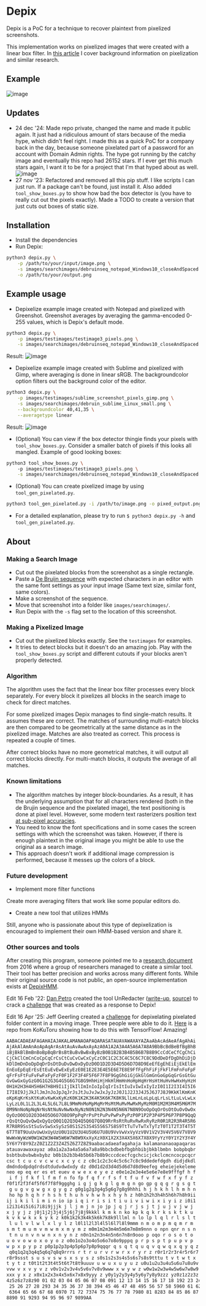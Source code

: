 # Depix

Depix is a PoC for a technique to recover plaintext from pixelized screenshots.

This implementation works on pixelized images that were created with a linear box filter.
In [this article](https://www.spipm.nl/2030.html) I cover background information on pixelization and similar research.

## Example

![image](docs/img/Recovering_prototype_latest.png)

## Updates

* 24 dec '24: Made repo private, changed the name and made it public again. It just had a ridiculous amount of stars because of the media hype, which didn't feel right. I made this as a quick PoC for a company back in the day, because someone pixelated part of a password for an account with Domain Admin rights. The hype got running by the catchy image and eventually this repo had 26152 stars. If I ever get this much stars again, I want it to be for a project that I'm that hyped about as well.
![image](images/stars.png)
* 27 nov '23: Refactored and removed all this pip stuff. I like scripts I can just run. If a package can't be found, just install it. Also added `tool_show_boxes.py` to show how bad the box detector is (you have to really cut out the pixels exactly). Made a TODO to create a version that just cuts out boxes of static size.

## Installation

* Install the dependencies
* Run Depix:

```sh
python3 depix.py \
    -p /path/to/your/input/image.png \
    -s images/searchimages/debruinseq_notepad_Windows10_closeAndSpaced.png \
    -o /path/to/your/output.png
```


## Example usage

* Depixelize example image created with Notepad and pixelized with Greenshot. Greenshot averages by averaging the gamma-encoded 0-255 values, which is Depix's default mode.

```sh
python3 depix.py \
    -p images/testimages/testimage3_pixels.png \
    -s images/searchimages/debruinseq_notepad_Windows10_closeAndSpaced.png
```

Result: ![image](docs/img/example_output_multiword.png)

* Depixelize example image created with Sublime and pixelized with Gimp, where averaging is done in linear sRGB. The backgroundcolor option filters out the background color of the editor.

```sh
python3 depix.py \
    -p images/testimages/sublime_screenshot_pixels_gimp.png \
    -s images/searchimages/debruin_sublime_Linux_small.png \
    --backgroundcolor 40,41,35 \
    --averagetype linear
```

Result: ![image](docs/img/output_depixelizedExample_linear.png)

* (Optional) You can view if the box detector thingie finds your pixels with `tool_show_boxes.py`. Consider a smaller batch of pixels if this looks all mangled. Example of good looking boxes:

```sh
python3 tool_show_boxes.py \ 
    -p images/testimages/testimage3_pixels.png \
    -s images/searchimages/debruinseq_notepad_Windows10_closeAndSpaced.png
```

* (Optional) You can create pixelized image by using `tool_gen_pixelated.py`.

```sh
python3 tool_gen_pixelated.py -i /path/to/image.png -o pixed_output.png
```

* For a detailed explanation, please try to run `$ python3 depix.py -h` and `tool_gen_pixelated.py`.

## About

### Making a Search Image

* Cut out the pixelated blocks from the screenshot as a single rectangle.
* Paste a [De Bruijn sequence](https://en.wikipedia.org/wiki/De_Bruijn_sequence) with expected characters in an editor with the same font settings as your input image (Same text size, similar font, same colors).
* Make a screenshot of the sequence.
* Move that screenshot into a folder like `images/searchimages/`.
* Run Depix with the `-s` flag set to the location of this screenshot.

### Making a Pixelized Image

* Cut out the pixelized blocks exactly. See the `testimages` for examples.
* It tries to detect blocks but it doesn't do an amazing job. Play with the `tool_show_boxes.py` script and different cutouts if your blocks aren't properly detected.

### Algorithm

The algorithm uses the fact that the linear box filter processes every block separately. For every block it pixelizes all blocks in the search image to check for direct matches.

For some pixelized images Depix manages to find single-match results. It assumes these are correct. The matches of surrounding multi-match blocks are then compared to be geometrically at the same distance as in the pixelized image. Matches are also treated as correct. This process is repeated a couple of times.

After correct blocks have no more geometrical matches, it will output all correct blocks directly. For multi-match blocks, it outputs the average of all matches.

### Known limitations

* The algorithm matches by integer block-boundaries. As a result, it has the underlying assumption that for all characters rendered (both in the de Brujin sequence and the pixelated image), the text positioning is done at pixel level. However, some modern text rasterizers position text [at sub-pixel accuracies](http://agg.sourceforge.net/antigrain.com/research/font_rasterization/).
* You need to know the font specifications and in some cases the screen settings with which the screenshot was taken. However, if there is enough plaintext in the original image you might be able to use the original as a search image.
* This approach doesn't work if additional image compression is performed, because it messes up the colors of a block.

### Future development

* Implement more filter functions

Create more averaging filters that work like some popular editors do.

* Create a new tool that utilizes HMMs

Still, anyone who is passionate about this type of depixelization is encouraged to implement their own HMM-based version and share it.

### Other sources and tools

After creating this program, someone pointed me to a [research document](https://www.researchgate.net/publication/305423573_On_the_Ineffectiveness_of_Mosaicing_and_Blurring_as_Tools_for_Document_Redaction) from 2016 where a group of researchers managed to create a similar tool. Their tool has better precision and works across many different fonts. While their original source code is not public, an open-source implementation exists at [DepixHMM](https://github.com/JonasSchatz/DepixHMM).

Edit 16 Feb '22: [Dan Petro](https://bishopfox.com/authors/dan-petro) created the tool UnRedacter ([write-up](https://bishopfox.com/blog/unredacter-tool-never-pixelation), [source](https://github.com/BishopFox/unredacter)) to crack a [challenge](https://labs.jumpsec.com/can-depix-deobfuscate-your-data/) that was created as a response to Depix!

Edit 16 Apr '25: Jeff Geerling created a [challenge](https://www.jeffgeerling.com/blog/2025/its-easier-ever-de-censor-videos) for depixelating pixelated folder content in a moving image. Three people were able to do it. [Here](https://github.com/KoKuToru/de-pixelate_gaV-O6NPWrI) is a repo from KoKuToru showing how to do this with TensorFlow! Amazing!





```sh
AABACADAEAFAGAHAIAJAKALAMANAOAPAQARASATAUAVAWAXAYAZAaAbAcAdAeAfAgAhAi
AjAkAlAmAnAoApAqArAsAtAuAvAwAxAyAzA0A1A2A3A4A5A6A7A8A9BbBcBdBeBfBgBhB
iBjBkBlBmBnBoBpBqBrBsBtBuBvBwBxByBzB0B1B2B3B4B5B6B7B8B9CcCdCeCfCgChCi
CjCkClCmCnCoCpCqCrCsCtCuCvCwCxCyCzC0C1C2C3C4C5C6C7C8C9DdDeDfDgDhDiDjD
kDlDmDnDoDpDqDrDsDtDuDvDwDxDyDzD0D1D2D3D4D5D6D7D8D9EeEfEgEhEiEjEkElEm
EnEoEpEqErEsEtEuEvEwExEyEzE0E1E2E3E4E5E6E7E8E9FfFgFhFiFjFkFlFmFnFoFpF
qFrFsFtFuFvFwFxFyFzF0F1F2F3F4F5F6F7F8F9GgGhGiGjGkGlGmGnGoGpGqGrGsGtGu
GvGwGxGyGzG0G1G2G3G4G5G6G7G8G9HhHiHjHkHlHmHnHoHpHqHrHsHtHuHvHwHxHyHzH
0H1H2H3H4H5H6H7H8H9IiIjIkIlImInIoIpIqIrIsItIuIvIwIxIyIzI0I1I2I3I4I5I6
I7I8I9JjJkJlJmJnJoJpJqJrJsJtJuJvJwJxJyJzJ0J1J2J3J4J5J6J7J8J9KkKlKmKnK
oKpKqKrKsKtKuKvKwKxKyKzK0K1K2K3K4K5K6K7K8K9LlLmLnLoLpLqLrLsLtLuLvLwLx
LyLzL0L1L2L3L4L5L6L7L8L9MmMnMoMpMqMrMsMtMuMvMwMxMyMzM0M1M2M3M4M5M6M7M
8M9NnNoNpNqNrNsNtNuNvNwNxNyNzN0N1N2N3N4N5N6N7N8N9OoOpOqOrOsOtOuOvOwOx
OyOzO0O1O2O3O4O5O6O7O8O9PpPqPrPsPtPuPvPwPxPyPzP0P1P2P3P4P5P6P7P8P9QqQ
rQsQtQuQvQwQxQyQzQ0Q1Q2Q3Q4Q5Q6Q7Q8Q9RrRsRtRuRvRwRxRyRzR0R1R2R3R4R5R6
R7R8R9SsStSuSvSwSxSySzS0S1S2S3S4S5S6S7S8S9TtTuTvTwTxTyTzT0T1T2T3T4T5T
6T7T8T9UuUvUwUxUyUzU0U1U2U3U4U5U6U7U8U9VvVwVxVyVzV0V1V2V3V4V5V6V7V8V9
WwWxWyWzW0W1W2W3W4W5W6W7W8W9XxXyXzX0X1X2X3X4X5X6X7X8X9YyYzY0Y1Y2Y3Y4Y
5Y6Y7Y8Y9ZzZ0Z1Z2Z3Z4Z5Z6Z7Z8Z9aabacadaeafagahaja kalamananaoapaqaras
atauavawaxayaz a0a1a2a3a4a5a6a7a8a9bbcbdbebfbgbhbibjbkblbmbn bobpbqbr
bsbtbubvbwbxbybz b0b1b2b3b4b5b6b7b8b9cccdcecfcgchcicjckclcmcncocpcqcr
csc t c u c v c w c x c y c z c0c1c2c3c4c5c6c7c8c9ddedefdgdh didjdkdl
dmdndodpdqdrdsdtdudvdwdxdy dz d0d1d2d3d4d5d6d7d8d9eefeg eheiejekeleme
neo ep eq er es et euev e w e x e y e z e0e1e2e3e4e5e6e7e8e9fffgf h f
 i f j f k f l f m f n fo fp f q f r f s f t f u f v f w f x f y f z
f0f1f2f3f4f5f6f7f8f9ggghg i g j g k g l g m g n go gp g q g r g s g t
 g u g v g w g x g y g z g0g1g2g3g4g5g6g7g8g9hhhi h j h k h l h m h n
 ho hp h q h r h s h t h u h v h w h x h y h z h0h1h2h3h4h5h6h7h8h9ii
ij i k i l i m i n io ip i q i r i s i t i u i v i w i x i y i z i0i1
i2i3i4i5i6i7i8i9jjjk j l j m j n jo jp j q j r j s j t j u j v j w j
x j y j z j0j1j2j3j4j5j6j7j8j9kkkl k m k n ko kp k q k r k s k t k u
k v k w k x k y k z k0k1k2k3k4k5k6k7k8k9lllml n lo lp l q l r l s l t
 l u l v l w l x l y l z l0l1l2l3l4l5l6l7l8l9mmm n m o m p m q m r m
s m t m u m v m w m x m y m z m0m1m2m3m4m5m6m7m8m9nnn o npn qnr n s n
 t n u n v n w n x n y n z n0n1n2n3n4n5n6n7n8n9ooo p oqo r o s o t o
u o v o w o x o y o z o0o1o2o3o4o5o6o7o8o9pppq p r p s p t p u p v p
w p x p y p z p0p1p2p3p4p5p6p7p8p9qqqr q s q t q u q v q w q x q y q z
 q0q1q2q3q4q5q6q7q8q9rrrs r t r u r v r w r x r y r z r0r1r2r3r4r5r6r7
r8r9ssst s u s v s w s x s y s z s0s1s2s3s4s5s6s7s8s9tttu t v t w t x
t y t z t0t1t2t3t4t5t6t7t8t9uuuv u w u x u y u z u0u1u2u3u4u5u6u7u8u9v
vvw v x v y v z v0v1v2v3v4v5v6v7v8v9www x w y w z w0w1w2w3w4w5w6w7w8w9
xxx y x z x0x1x2x3x4x5x6x7x8x9yyy z y0y1y2y3y4y5y6y7y8y9zzz yz0z1z2z3z
4z5z6z7z8z90 01 02 03 04 05 06 07 08 091 12 13 14 15 16 17 18 192 23 24
 25 26 27 28 293 34 35 36 37 38 394 45 46 47 48 495 56 57 58 5960 61 62
 6364 65 66 67 68 6970 71 72 7374 75 76 77 78 7980 81 8283 84 85 86 87
8890 91 9293 94 95 96 97 9899AA
```
